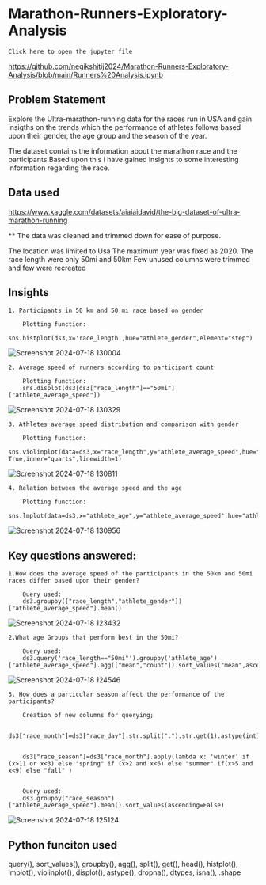 # Marathon-Runners-Exploratory-Analysis

    Click here to open the jupyter file 
https://github.com/negikshitij2024/Marathon-Runners-Exploratory-Analysis/blob/main/Runners%20Analysis.ipynb


## Problem Statement
Explore the Ultra-marathon-running data for the races run in USA and gain insigths on the trends which the performance of athletes follows based upon their gender, the age group and the season of the year.


The dataset contains the information about the marathon race and the participants.Based upon this i have gained insights to some interesting information regarding the race.


## Data used

https://www.kaggle.com/datasets/aiaiaidavid/the-big-dataset-of-ultra-marathon-running



** The data was cleaned and trimmed down for ease of purpose.
   
   The location was limited to Usa
   The maximum year was fixed as 2020.
   The race length were only 50mi and 50km
   Few unused columns were trimmed and few were recreated


## Insights

    1. Participants in 50 km and 50 mi race based on gender

        Plotting function:
        sns.histplot(ds3,x='race_length',hue="athlete_gender",element="step")
   ![Screenshot 2024-07-18 130004](https://github.com/user-attachments/assets/2bedfbaa-5ff0-4c1d-8b9d-6631cf480c21)
 
    
    2. Average speed of runners according to participant count

        Plotting function:
        sns.displot(ds3[ds3["race_length"]=="50mi"]["athlete_average_speed"])

   ![Screenshot 2024-07-18 130329](https://github.com/user-attachments/assets/ab4ad826-cf87-43a0-a877-ffe01e5a830e)

 
    
    3. Athletes average speed distribution and comparison with gender

        Plotting function:
        sns.violinplot(data=ds3,x="race_length",y="athlete_average_speed",hue="athlete_gender",split= True,inner="quarts",linewidth=1)
   ![Screenshot 2024-07-18 130811](https://github.com/user-attachments/assets/f6d5c530-d8c0-431a-b352-a16c187fccf5)

 
    
    4. Relation between the average speed and the age

        Plotting function:
        sns.lmplot(data=ds3,x="athlete_age",y="athlete_average_speed",hue="athlete_gender")
   ![Screenshot 2024-07-18 130956](https://github.com/user-attachments/assets/019504bc-cf98-40b2-8158-1b9f4d346bed)

 
    



## Key questions answered:

    1.How does the average speed of the participants in the 50km and 50mi races differ based upon their gender?

        Query used:
        ds3.groupby(["race_length","athlete_gender"])["athlete_average_speed"].mean()

![Screenshot 2024-07-18 123432](https://github.com/user-attachments/assets/a5acd82e-69fc-4b1e-b3ca-4d35875cddbf)
    
    2.What age Groups that perform best in the 50mi?

        Query used:           
        ds3.query('race_length=="50mi"').groupby('athlete_age')["athlete_average_speed"].agg(["mean","count"]).sort_values("mean",ascending=False).query('count>19')

![Screenshot 2024-07-18 124546](https://github.com/user-attachments/assets/bef85a5f-d5fc-4b2d-ba9d-320840fb7b4c)

    3. How does a particular season affect the performance of the participants?
        
        Creation of new columns for querying;

        ds3["race_month"]=ds3["race_day"].str.split(".").str.get(1).astype(int)

        
        ds3["race_season"]=ds3["race_month"].apply(lambda x: 'winter' if (x>11 or x<3) else "spring" if (x>2 and x<6) else "summer" if(x>5 and x<9) else "fall" )


        Query used:
        ds3.groupby("race_season")["athlete_average_speed"].mean().sort_values(ascending=False)

![Screenshot 2024-07-18 125124](https://github.com/user-attachments/assets/3bf1a072-8b4e-4381-b911-6ce0a3347687)
    

## Python funciton used

query(), sort_values(), groupby(), agg(), split(), get(), head(), histplot(), lmplot(), violinplot(), displot(), astype(), dropna(), dtypes, isna(), .shape
